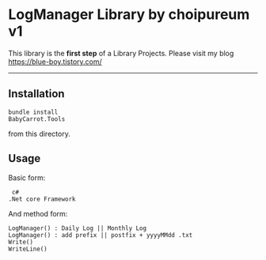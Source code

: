 LogManager Library by choipureum v1
=============

This library is the **first step** of a Library Projects. 
Please visit my blog 
https://blue-boy.tistory.com/

-----------

Installation
-----------

```
bundle install
BabyCarrot.Tools
```

from this directory.

Usage
-----

Basic form:

```
 c#
.Net core Framework

```


And method form:

```준비중
LogManager() : Daily Log || Monthly Log
LogManager() : add prefix || postfix + yyyyMMdd .txt
Write()
WriteLine()

```

